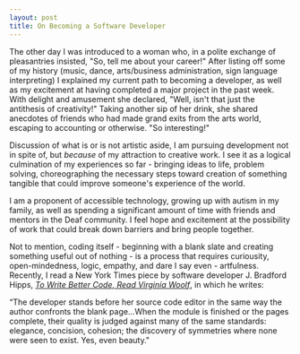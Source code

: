 ```yaml
---
layout: post
title: On Becoming a Software Developer
---
```



The other day I was introduced to a woman who, in a polite exchange of pleasantries insisted, "So, tell me about your career!"  After listing off some of my history (music, dance, arts/business administration, sign language interpreting) I explained my current path to becoming a developer, as well as my excitement at having completed a major project in the past week.  With delight and amusement she declared, "Well, isn't that just the antithesis of creativity!"  Taking another sip of her drink, she shared anecdotes of friends who had made grand exits from the arts world, escaping to accounting or otherwise.  "So interesting!"

Discussion of what is or is not artistic aside, I am pursuing development not in spite of, but *because* of my attraction to creative work.  I see it as a logical culmination of my experiences so far - bringing ideas to life, problem solving, choreographing the necessary steps toward creation of something tangible that could improve someone's experience of the world.  

I am a proponent of accessible technology, growing up with autism in my family, as well as spending a significant amount of time with friends and mentors in the Deaf community.  I feel hope and excitement at the possibility of work that could break down barriers and bring people together.  

Not to mention, coding itself - beginning with a blank slate and creating something useful out of nothing - is a process that requires curiousity, open-mindedness, logic, empathy, and dare I say even - artfulness.  Recently, I read a New York Times piece by software developer J. Bradford Hipps, [*To Write Better Code, Read Virginia Woolf*](http://www.nytimes.com/2016/05/22/opinion/sunday/to-write-software-read-novels.html?_r=0), in which he writes:


“The developer stands before her source code editor in the same way the author confronts the blank page...When the module is finished or the pages complete, their quality is judged against many of the same standards: elegance, concision, cohesion; the discovery of symmetries where none were seen to exist. Yes, even beauty."








